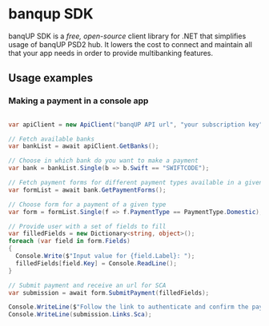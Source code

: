 # banqup SDK

banqUP SDK is a _free, open-source_ client library for .NET that simplifies usage of banqUP PSD2 hub. It lowers the cost to connect and maintain all that your app needs in order to provide multibanking features. 

## Usage examples

### Making a payment in a console app
```csharp

var apiClient = new ApiClient("banqUP API url", "your subscription key");

// Fetch available banks
var bankList = await apiClient.GetBanks();

// Choose in which bank do you want to make a payment
var bank = bankList.Single(b => b.Swift == "SWIFTCODE");

// Fetch payment forms for different payment types available in a given bank
var formList = await bank.GetPaymentForms();

// Choose form for a payment of a given type
var form = formList.Single(f => f.PaymentType == PaymentType.Domestic);

// Provide user with a set of fields to fill
var filledFields = new Dictionary<string, object>();
foreach (var field in form.Fields)
{
  Console.Write($"Input value for {field.Label}: ");
  filledFields[field.Key] = Console.ReadLine();
}

// Submit payment and receive an url for SCA
var submission = await form.SubmitPayment(filledFields);

Console.WriteLine($"Follow the link to authenticate and confirm the payment:");
Console.WriteLine(submission.Links.Sca);
```
